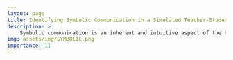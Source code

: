 ```yaml
---
layout: page
title: Identifying Symbolic Communication in a Simulated Teacher-Student Environment
description: >
    Symbolic communication is an inherent and intuitive aspect of the human experience. In this project, we propose, implement, and run inference on a probabilistic Bayesian model for identifying symbolic communication. We focused on a recently proposed simulated teacher-student environment where we have access to human data. We show several qualitative and quantitative results that compare our model with human judgments. These results suggest that our approach is reasonably effective at identifying symbolic communication with adequate accuracy. We utilize the Gen probabilistic programming framework for the implementation of our model.
img: assets/img/SYMBOLIC.png
importance: 11
---
```

